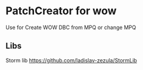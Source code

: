 # PatchCreator for wow
Use for Create WOW DBC from MPQ or change MPQ

## Libs
Storm lib https://github.com/ladislav-zezula/StormLib

